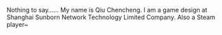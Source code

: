 Nothing to say……
My name is Qiu Chencheng. I am a game design at Shanghai Sunborn Network Technology Limited Company. Also a Steam player~
